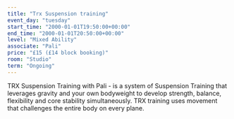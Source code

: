 ```yaml
---
title: "Trx Suspension training"
event_day: "tuesday"
start_time: "2000-01-01T19:50:00+00:00"
end_time: "2000-01-01T20:50:00+00:00"
level: "Mixed Ability"
associate: "Pali"
price: "£15 (£14 block booking)"
room: "Studio"
term: "Ongoing"
---
```


TRX Suspension Training with Pali - is a system of Suspension Training that leverages gravity and your own bodyweight to develop strength, balance, flexibility and core stability simultaneously. TRX training uses movement that challenges the entire body on every plane. 